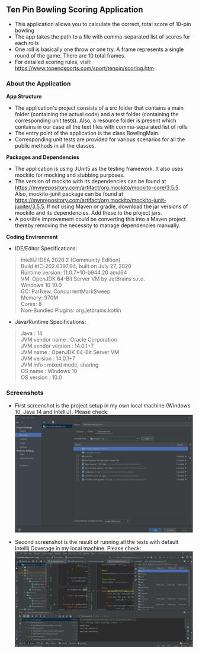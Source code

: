 ## Ten Pin Bowling Scoring Application

- This application allows you to calculate the correct, total score of 10-pin bowling
- The app takes the path to a file with comma-separated list of scores for each rolls
- One roll is basically one throw or one try. A frame represents a single round of the game. There are 10 total frames.
- For detailed scoring rules, visit: https://www.topendsports.com/sport/tenpin/scoring.htm .

### About the Application

__App Structure__

- The application's project consists of a src folder that contains a main folder (containing the actual code) and a test 
folder (containing the corresponding unit tests). Also, a resource folder is present which contains in our case all the 
text files with comma-separated list of rolls
- The entry point of the application is the class BowlingMain. 
- Corresponding unit tests are provided for various scenarios for all the public methods in all the classes. 

__Packages and Dependencies__
- The application is using JUnit5 as the testing framework. It also uses mockito for mocking and stubbing purposes. 
- The version of mockito with its dependencies can be found at https://mvnrepository.com/artifact/org.mockito/mockito-core/3.5.5.
Also, mockito-junit package can be found at https://mvnrepository.com/artifact/org.mockito/mockito-junit-jupiter/3.5.5.
If not using Maven or gradle, download the jar versions of mockito and its dependencies. Add these to the project jars. 
- A possible improvement could be converting this into a Maven project thereby removing 
the necessity to manage dependencies manually.  

__Coding Environment__
- IDE/Editor Specifications: 
>  IntelliJ IDEA 2020.2 (Community Edition) <br>
   Build #IC-202.6397.94, built on July 27, 2020 <br>
   Runtime version: 11.0.7+10-b944.20 amd64 <br>
   VM: OpenJDK 64-Bit Server VM by JetBrains s.r.o.<br>
   Windows 10 10.0 <br>
   GC: ParNew, ConcurrentMarkSweep <br>
   Memory: 970M <br>
   Cores: 8 <br>
   Non-Bundled Plugins: org.jetbrains.kotlin <br>
- Java/Runtime Specifications:
> Java               : 14 <br>
  JVM vendor name    : Oracle Corporation <br>
  JVM vendor version : 14.0.1+7 <br>
  JVM name           : OpenJDK 64-Bit Server VM <br>
  JVM version        : 14.0.1+7 <br>
  JVM info           : mixed mode, sharing <br>
  OS name            : Windows 10 <br>
  OS version         : 10.0 <br>

### Screenshots

- First screenshot is the project setup in my own local machine (Windows 10, Java 14 and IntelliJ). Please check:
![ProjectSetup_Ashish-Local-Machine](ProjectSetup_Ashish-Local-Machine.png)

- Second screenshot is the result of running all the tests with default Intellij Coverage in my local machine. Please check:
![Tests-and-Coverage_Ashish-Local-Machine](Tests-and-Coverage_Ashish-Local-Machine.png) 